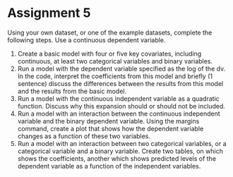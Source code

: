 # Assignment 5

Using your own dataset, or one of the example datasets, complete the following steps. Use a continuous dependent variable.

1. Create a basic model with four or five key covariates, including continuous, at least two categorical variables and binary variables.
1. Run a model with the dependent variable specified as the log of the dv. In the code, interpret the coefficients from this model and briefly (1 sentence)
discuss the differences between the results from this model and the results from the basic model.
1. Run a model with the continuous independent variable as a quadratic function. Discuss why this expansion should or should not be included.
1. Run a model with an interaction between the continuous independent variable and the binary dependent variable. Using the margins command, create a plot
that shows how the dependent variable changes as a function of these two variables.
1. Run a model with an interaction between two categorical variables, or a categorical variable and a binary variable. Create two tables, on which shows the coefficients,
another which shows predicted levels of the dependent variable as a function of the independent variables. 
